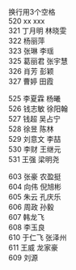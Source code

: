 换行用3个空格   
520 xx xxx   
321 丁月明 林晓雯      
322 杨丽萍   
323 张琳 李瑶   
325 葛丽君 张宇慧   
326 肖芳 彭颖   
327 曹婷 田霞   

525 李夏霖 杨曦   
526 钱志敏 徐阳翰   
527 钱超 吴占宁   
528 徐昱 陈林   
529 刘意文 李喆   
530 李财 王继元   
531 王强 梁明尧   

603 张豪 农盈挺   
604 向伟 倪旭彬   
605 朱云 孔庆乐   
606 周政 孙毅   
607 韩龙飞   
608 李玉良   
610 于仁飞 张泽州    
611 王威 龙家豪   
609 刘源
